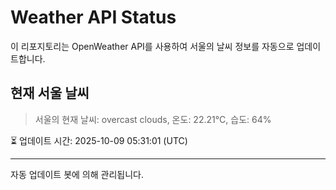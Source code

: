 
# Weather API Status

이 리포지토리는 OpenWeather API를 사용하여 서울의 날씨 정보를 자동으로 업데이트합니다.

## 현재 서울 날씨
> 서울의 현재 날씨: overcast clouds, 온도: 22.21°C, 습도: 64%

⏳ 업데이트 시간: 2025-10-09 05:31:01 (UTC)

---
자동 업데이트 봇에 의해 관리됩니다.
